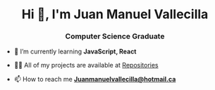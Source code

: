 <h1 align="center">Hi 👋, I'm Juan Manuel Vallecilla</h1>
<h3 align="center">Computer Science Graduate</h3>

- 🌱 I’m currently learning **JavaScript, React**

- 👨‍💻 All of my projects are available at [Repositories](https://github.com/JuanVallecilla?tab=repositories)

- 📫 How to reach me **Juanmanuelvallecilla@hotmail.ca**

